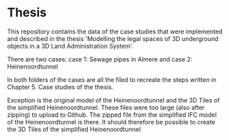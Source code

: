 # Thesis

This repository contains the data of the case studies that were implemented and described in the thesis 
'Modelling the legal spaces of 3D underground objects in a 3D Land Administration System'.

There are two cases: case 1: Sewage pipes in Almere and case 2: Heinenoordtunnel

In both folders of the cases are all the filed to recreate the steps written in Chapter 5. Case studies of the thesis.

Exception is the original model of the Heinenoordtunnel and the 3D Tiles of the simplified Heinenoordtunnel. 
These files were too large (also after zipping) to upload to Github.
The zipped file from the simplified IFC model of the Heinenoordtunnel is there.
It should therefore be possible to create the 3D Tiles of the simplified Heinenoordtunnel

